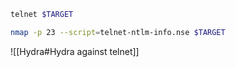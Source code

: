 ```bash - kali
telnet $TARGET
```

```bash  - kali
nmap -p 23 --script=telnet-ntlm-info.nse $TARGET
```

![[Hydra#Hydra against telnet]]